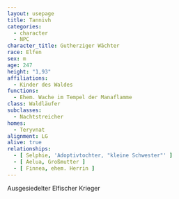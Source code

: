 ```yaml
---
layout: usepage
title: Tannivh
categories:
  - character
  - NPC
character_title: Gutherziger Wächter
race: Elfen
sex: m
age: 247
height: "1,93"
affiliations:
  - Kinder des Waldes
functions:
  - Ehem. Wache im Tempel der Manaflamme
class: Waldläufer
subclasses:
  - Nachtstreicher
homes:
  - Teryvnat
alignment: LG
alive: true
relationships:
  - [ Selphie, 'Adoptivtochter, "kleine Schwester"' ]
  - [ Aelua, Großmutter ]
  - [ Finnea, ehem. Herrin ]
---
```


Ausgesiedelter Elfischer Krieger